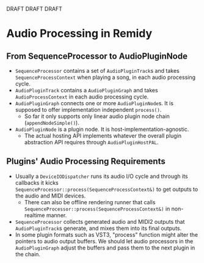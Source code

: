 
DRAFT DRAFT DRAFT

# Audio Processing in Remidy

## From SequenceProcessor to AudioPluginNode

- `SequenceProcessor` contains a set of `AudioPluginTrack`s and takes `SequenceProcessContext` when playing a song, in each audio processing cycle.
- `AudioPluginTrack` contains a `AudioPluginGraph` and takes `AudioProcessContext` in each audio processing cycle.
- `AudioPluginGraph` connects one or more `AudioPluginNode`s. It is supposed to offer implementation independent `process()`.
  - So far it only supports only linear audio plugin node chain (`appendNodeSimple()`).
- `AudioPluginNode` is a plugin node. It is host-implementation-agnostic.
  - The actual hosting API implements whatever the overall plugin abstraction API requires through `AudioPluginHostPAL`.

## Plugins' Audio Processing Requirements

- Usually a `DeviceIODispatcher` runs its audio I/O cycle and through its callbacks it kicks `SequenceProcessor::process(SequenceProcessContext&)` to get outputs to the audio and MIDI devices.
  - There can also be offline rendering runner that calls `SequenceProcessor::process(SequenceProcessContext&)` in non-realtime manner.
- `SequenceProcessor` collects generated audio and MIDI2 outputs that `AudioPluginTrack`s generate, and mixes them into its final outputs.
- In some plugin formats such as VST3, "process" function might alter the pointers to audio output buffers. We should let audio processors in the `AudioPluginGraph` adjust the buffers and pass them to the next plugin in the chain.
